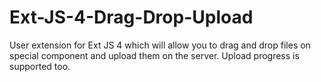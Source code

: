 Ext-JS-4-Drag-Drop-Upload
=========================

User extension for Ext JS 4 which will allow you to drag and drop files on special component and upload them on the server. Upload progress is supported too.
